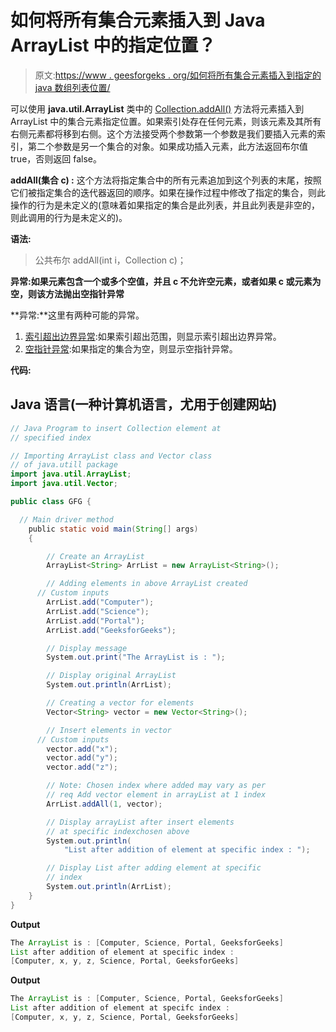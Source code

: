 # 如何将所有集合元素插入到 Java ArrayList 中的指定位置？

> 原文:[https://www . geesforgeks . org/如何将所有集合元素插入到指定的 java 数组列表位置/](https://www.geeksforgeeks.org/how-to-insert-all-the-collection-elements-to-the-specified-position-in-java-arraylist/)

可以使用 **java.util.ArrayList** 类中的 [Collection.addAll()](https://www.geeksforgeeks.org/collections-addall-method-in-java-with-examples/) 方法将元素插入到 ArrayList 中的集合元素指定位置。如果索引处存在任何元素，则该元素及其所有右侧元素都将移到右侧。这个方法接受两个参数第一个参数是我们要插入元素的索引，第二个参数是另一个集合的对象。如果成功插入元素，此方法返回布尔值 true，否则返回 false。

**addAll(集合 c) :** 这个方法将指定集合中的所有元素追加到这个列表的末尾，按照它们被指定集合的迭代器返回的顺序。如果在操作过程中修改了指定的集合，则此操作的行为是未定义的(意味着如果指定的集合是此列表，并且此列表是非空的，则此调用的行为是未定义的)。

**语法:**

> 公共布尔 addAll(int i，Collection c)；

**异常:**如果元素包含一个或多个空值，并且 c 不允许空元素，或者如果 c 或元素为空，则该方法抛出**空指针异常**

**异常:**这里有两种可能的异常。

1.  [索引超出边界异常](https://www.geeksforgeeks.org/understanding-array-indexoutofbounds-exception-in-java/):如果索引超出范围，则显示索引超出边界异常。
2.  [空指针异常](https://www.geeksforgeeks.org/null-pointer-exception-in-java/):如果指定的集合为空，则显示空指针异常。

**代码:**

## Java 语言(一种计算机语言，尤用于创建网站)

```java
// Java Program to insert Collection element at
// specified index

// Importing ArrayList class and Vector class
// of java.utill package
import java.util.ArrayList;
import java.util.Vector;

public class GFG {

  // Main driver method
    public static void main(String[] args)
    {

        // Create an ArrayList
        ArrayList<String> ArrList = new ArrayList<String>();

        // Adding elements in above ArrayList created
      // Custom inputs
        ArrList.add("Computer");
        ArrList.add("Science");
        ArrList.add("Portal");
        ArrList.add("GeeksforGeeks");

        // Display message
        System.out.print("The ArrayList is : ");

        // Display original ArrayList
        System.out.println(ArrList);

        // Creating a vector for elements
        Vector<String> vector = new Vector<String>();

        // Insert elements in vector
      // Custom inputs
        vector.add("x");
        vector.add("y");
        vector.add("z");

        // Note: Chosen index where added may vary as per
        // req Add vector element in arrayList at 1 index
        ArrList.addAll(1, vector);

        // Display arrayList after insert elements
        // at specific indexchosen above
        System.out.println(
            "List after addition of element at specific index : ");

        // Display List after adding element at specific
        // index
        System.out.println(ArrList);
    }
}
```

**Output**

```java
The ArrayList is : [Computer, Science, Portal, GeeksforGeeks]
List after addition of element at specific index : 
[Computer, x, y, z, Science, Portal, GeeksforGeeks]

```

**Output**

```java
The ArrayList is : [Computer, Science, Portal, GeeksforGeeks]
List after addition of element at specifc index : 
[Computer, x, y, z, Science, Portal, GeeksforGeeks]
```